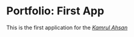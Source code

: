 # Portfolio: First App

This is the first application for the
[*Kamrul Ahsan*](http://ahsankamrul.atwebpages.com/)
